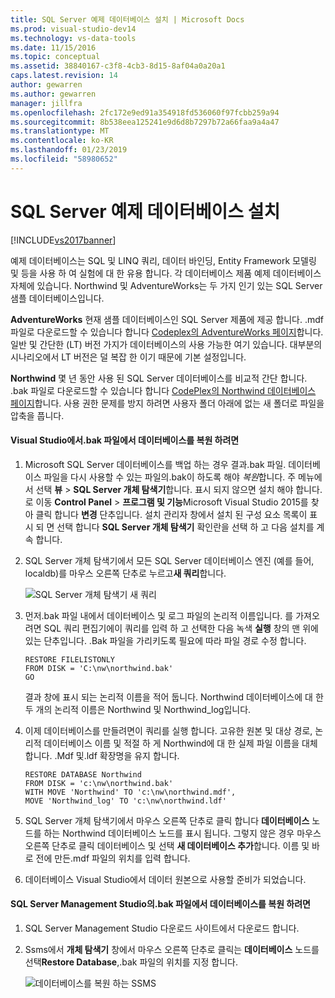 ```yaml
---
title: SQL Server 예제 데이터베이스 설치 | Microsoft Docs
ms.prod: visual-studio-dev14
ms.technology: vs-data-tools
ms.date: 11/15/2016
ms.topic: conceptual
ms.assetid: 38840167-c3f8-4cb3-8d15-8af04a0a20a1
caps.latest.revision: 14
author: gewarren
ms.author: gewarren
manager: jillfra
ms.openlocfilehash: 2fc172e9ed91a354918fd536060f97fcbb259a94
ms.sourcegitcommit: 8b538eea125241e9d6d8b7297b72a66faa9a4a47
ms.translationtype: MT
ms.contentlocale: ko-KR
ms.lasthandoff: 01/23/2019
ms.locfileid: "58980652"
---
```

# <a name="install-sql-server-sample-databases"></a>SQL Server 예제 데이터베이스 설치
[!INCLUDE[vs2017banner](../includes/vs2017banner.md)]

  
예제 데이터베이스는 SQL 및 LINQ 쿼리, 데이터 바인딩, Entity Framework 모델링 및 등을 사용 하 여 실험에 대 한 유용 합니다.  각 데이터베이스 제품 예제 데이터베이스 자체에 있습니다. Northwind 및 AdventureWorks는 두 가지 인기 있는 SQL Server 샘플 데이터베이스입니다.  
  
 **AdventureWorks** 현재 샘플 데이터베이스인 SQL Server 제품에 제공 합니다. .mdf 파일로 다운로드할 수 있습니다 합니다 [Codeplex의 AdventureWorks 페이지](http://msftdbprodsamples.codeplex.com/)합니다. 일반 및 간단한 (LT) 버전 가지가 데이터베이스의 사용 가능한 여기 있습니다. 대부분의 시나리오에서 LT 버전은 덜 복잡 한 이기 때문에 기본 설정입니다.  
  
 **Northwind** 몇 년 동안 사용 된 SQL Server 데이터베이스를 비교적 간단 합니다. .bak 파일로 다운로드할 수 있습니다 합니다 [CodePlex의 Northwind 데이터베이스 페이지](https://northwinddatabase.codeplex.com/)합니다. 사용 권한 문제를 방지 하려면 사용자 폴더 아래에 없는 새 폴더로 파일을 압축을 풉니다.  
  
#### <a name="to-restore-a-database-from-a-bak-file-in-visual-studio"></a>Visual Studio에서.bak 파일에서 데이터베이스를 복원 하려면  
  
1.  Microsoft SQL Server 데이터베이스를 백업 하는 경우 결과.bak 파일. 데이터베이스 파일을 다시 사용할 수 있는 파일의.bak이 하도록 해야 *복원*합니다. 주 메뉴에서 선택 **뷰** > **SQL Server 개체 탐색기**합니다. 표시 되지 않으면 설치 해야 합니다. 로 이동 **Control Panel** > **프로그램 및 기능**Microsoft Visual Studio 2015를 찾아 클릭 합니다 **변경** 단추입니다. 설치 관리자 창에서 설치 된 구성 요소 목록이 표시 되 면 선택 합니다 **SQL Server 개체 탐색기** 확인란을 선택 하 고 다음 설치를 계속 합니다.  
  
2.  SQL Server 개체 탐색기에서 모든 SQL Server 데이터베이스 엔진 (예를 들어, localdb)를 마우스 오른쪽 단추로 누르고**새 쿼리**합니다.  
  
     ![SQL Server 개체 탐색기 새 쿼리](../data-tools/media/raddata-sql-server-object-explorer-new-query.png "raddata SQL Server 개체 탐색기 새 쿼리")  
  
3.  먼저.bak 파일 내에서 데이터베이스 및 로그 파일의 논리적 이름입니다. 를 가져오려면 SQL 쿼리 편집기에이 쿼리를 입력 하 고 선택한 다음 녹색 **실행** 창의 맨 위에 있는 단추입니다. .Bak 파일을 가리키도록 필요에 따라 파일 경로 수정 합니다.  
  
    ```  
    RESTORE FILELISTONLY  
    FROM DISK = 'C:\nw\northwind.bak'  
    GO  
    ```  
  
     결과 창에 표시 되는 논리적 이름을 적어 둡니다.  Northwind 데이터베이스에 대 한 두 개의 논리적 이름은 Northwind 및 Northwind_log입니다.  
  
4.  이제 데이터베이스를 만들려면이 쿼리를 실행 합니다. 고유한 원본 및 대상 경로, 논리적 데이터베이스 이름 및 적절 하 게 Northwind에 대 한 실제 파일 이름을 대체 합니다. .Mdf 및.ldf 확장명을 유지 합니다.  
  
    ```  
    RESTORE DATABASE Northwind  
    FROM DISK = 'c:\nw\northwind.bak'  
    WITH MOVE 'Northwind' TO 'c:\nw\northwind.mdf',  
    MOVE 'Northwind_log' TO 'c:\nw\northwind.ldf'  
    ```  
  
5.  SQL Server 개체 탐색기에서 마우스 오른쪽 단추로 클릭 합니다 **데이터베이스** 노드를 하는 Northwind 데이터베이스 노드를 표시 됩니다. 그렇지 않은 경우 마우스 오른쪽 단추로 클릭 데이터베이스 및 선택 **새 데이터베이스 추가**합니다. 이름 및 바로 전에 만든.mdf 파일의 위치를 입력 합니다.  
  
6.  데이터베이스 Visual Studio에서 데이터 원본으로 사용할 준비가 되었습니다.  
  
#### <a name="to-restore-a-database-from-a-bak-file-in-sql-server-management-studio"></a>SQL Server Management Studio의.bak 파일에서 데이터베이스를 복원 하려면  
  
1.  SQL Server Management Studio 다운로드 사이트에서 다운로드 합니다.  
  
2.  Ssms에서 **개체 탐색기** 창에서 마우스 오른쪽 단추로 클릭는 **데이터베이스** 노드를 선택**Restore Database**,.bak 파일의 위치를 지정 합니다.  
  
     ![데이터베이스를 복원 하는 SSMS](../data-tools/media/raddata-ssms-restore-database.png "raddata 데이터베이스를 복원 하는 SSMS")
